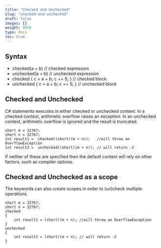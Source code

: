 ```yaml
---
title: "Checked and Unchecked"
slug: "checked-and-unchecked"
draft: false
images: []
weight: 9958
type: docs
toc: true
---
```


## Syntax
- checked(a + b)                   // checked expression
- unchecked(a + b)                 // unchecked expression
- checked { c = a + b; c += 5; }   // checked block
- unchecked { c = a + b; c += 5; } // unchecked block

## Checked and Unchecked
C# statements executes in either checked or unchecked context. In a checked context, arithmetic overflow raises an exception. In an unchecked context, arithmetic overflow is ignored and the result is truncated.

    short m = 32767;   
    short n = 32767;
    int result1 =  checked((short)(m + n));   //will throw an OverflowException
    int result2 =  unchecked((short)(m + n)); // will return -2

If neither of these are specified then the default context will rely on other factors, such as compiler options.

## Checked and Unchecked as a scope
The keywords can also create scopes in order to (un)check multiple operations.

    short m = 32767;
    short n = 32767;
    checked
    {
        int result1 = (short)(m + n); //will throw an OverflowException
    }
    unchecked
    {
        int result2 = (short)(m + n); // will return -2
    }

